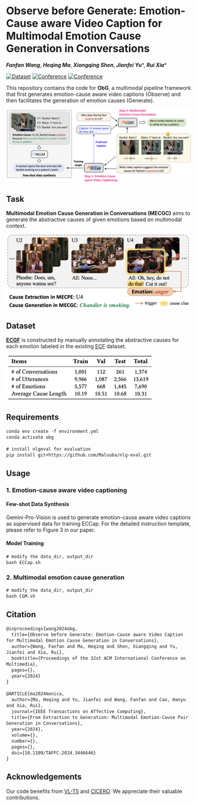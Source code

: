 # Observe before Generate: Emotion-Cause aware Video Caption for Multimodal Emotion Cause Generation in Conversations

***Fanfan Wang***, ***Heqing Ma***, ***Xiangqing Shen***, ***Jianfei Yu***\*, ***Rui Xia***\*

[![Dataset](https://img.shields.io/badge/Dataset-🤗_Hugging_Face-F0A336)](https://huggingface.co/datasets/NUSTM/ECGF) [![Conference](https://img.shields.io/badge/Paper-ACMMM_2024-4C9172)](https://dl.acm.org/doi/10.1145/3664647.3681601) [![Conference](https://img.shields.io/badge/Submission-OpenReview-802819)](https://openreview.net/forum?id=Pq63G43jkQ) 

This repository contains the code for **ObG**, a multimodal pipeline framework that first generates emotion-cause aware video captions (Observe) and then facilitates the generation of emotion causes (Generate).

<img src="framework.png" alt="overview" width="800"/>


## Task

**Multimodal Emotion Cause Generation in Conversations (MECGC)** aims to generate the abstractive causes of given emotions based on multimodal context.

<img src="task.png" alt="task" width="500"/>


## Dataset

[**ECGF**](https://huggingface.co/datasets/NUSTM/ECGF) is constructed by manually annotating the abstractive causes for each emotion labeled in the existing [ECF](https://huggingface.co/datasets/NUSTM/ECF) dataset.

<img src="dataset.png" alt="task" width="400"/>


## Requirements

```
conda env create -f environment.yml
conda activate obg

# install nlgeval for evaluation
pip install git+https://github.com/Maluuba/nlg-eval.git
```


## Usage

### 1. Emotion-cause aware video captioning

#### Few-shot Data Synthesis

Gemini-Pro-Vision is used to generate emotion-cause aware video captions as supervised data for training ECCap. For the detailed instruction template, please refer to Figure 3 in our paper. 

#### Model Training

```
# modify the data_dir, output_dir
bash ECCap.sh
```

### 2. Multimodal emotion cause generation

```
# modify the data_dir, output_dir
bash CGM.sh
```


## Citation

```
@inproceedings{wang2024obg,
  title={Observe before Generate: Emotion-Cause aware Video Caption for Multimodal Emotion Cause Generation in Conversations},
  author={Wang, Fanfan and Ma, Heqing and Shen, Xiangqing and Yu, Jianfei and Xia, Rui},
  booktitle={Proceedings of the 32st ACM International Conference on Multimedia},
  pages={},
  year={2024}
}

@ARTICLE{ma2024monica,
  author={Ma, Heqing and Yu, Jianfei and Wang, Fanfan and Cao, Hanyu and Xia, Rui},
  journal={IEEE Transactions on Affective Computing}, 
  title={From Extraction to Generation: Multimodal Emotion-Cause Pair Generation in Conversations}, 
  year={2024},
  volume={},
  number={},
  pages={},
  doi={10.1109/TAFFC.2024.3446646}
}
```

## Acknowledgements

Our code benefits from [VL-T5](https://github.com/j-min/VL-T5) and [CICERO](https://github.com/declare-lab/CICERO/blob/fe728706e6faf0a1a4511e56180951174408c870/v1/experiments/nlg/evaluate.py). We appreciate their valuable contributions.
